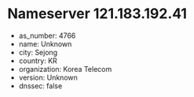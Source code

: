 # Nameserver 121.183.192.41

* as_number: 4766
* name: Unknown
* city: Sejong
* country: KR
* organization: Korea Telecom
* version: Unknown
* dnssec: false
